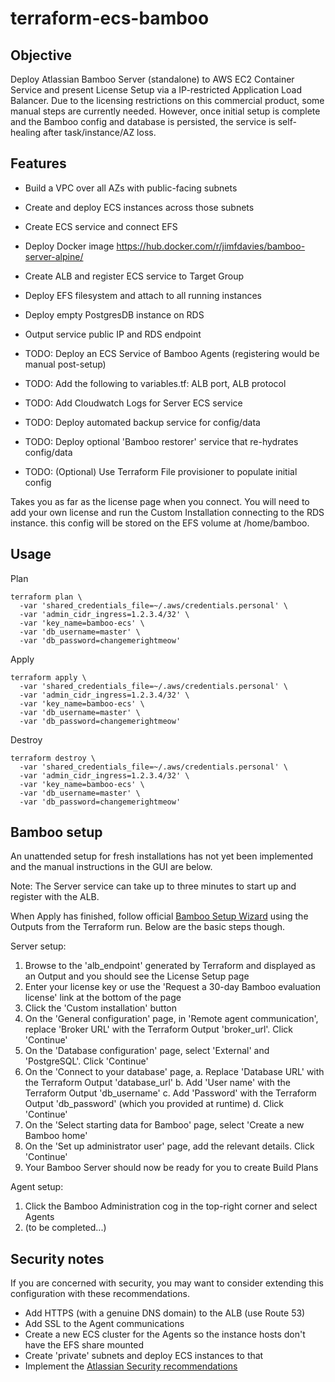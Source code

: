 terraform-ecs-bamboo
====================

## Objective
Deploy Atlassian Bamboo Server (standalone) to AWS EC2 Container Service and present License Setup via a IP-restricted Application Load Balancer.
Due to the licensing restrictions on this commercial product, some manual steps are currently needed.
However, once initial setup is complete and the Bamboo config and database is persisted, the service is self-healing after task/instance/AZ loss.

## Features
- Build a VPC over all AZs with public-facing subnets
- Create and deploy ECS instances across those subnets
- Create ECS service and connect EFS
- Deploy Docker image https://hub.docker.com/r/jimfdavies/bamboo-server-alpine/
- Create ALB and register ECS service to Target Group
- Deploy EFS filesystem and attach to all running instances
- Deploy empty PostgresDB instance on RDS
- Output service public IP and RDS endpoint

- TODO: Deploy an ECS Service of Bamboo Agents (registering would be manual post-setup)
- TODO: Add the following to variables.tf: ALB port, ALB protocol
- TODO: Add Cloudwatch Logs for Server ECS service
- TODO: Deploy automated backup service for config/data
- TODO: Deploy optional 'Bamboo restorer' service that re-hydrates config/data
- TODO: (Optional) Use Terraform File provisioner to populate initial config

Takes you as far as the license page when you connect. You will need to add your own license and run the Custom Installation connecting to the RDS instance.
this config will be stored on the EFS volume at /home/bamboo.

## Usage

Plan
```
terraform plan \
  -var 'shared_credentials_file=~/.aws/credentials.personal' \
  -var 'admin_cidr_ingress=1.2.3.4/32' \
  -var 'key_name=bamboo-ecs' \
  -var 'db_username=master' \
  -var 'db_password=changemerightmeow'
```
Apply
```
terraform apply \
  -var 'shared_credentials_file=~/.aws/credentials.personal' \
  -var 'admin_cidr_ingress=1.2.3.4/32' \
  -var 'key_name=bamboo-ecs' \
  -var 'db_username=master' \
  -var 'db_password=changemerightmeow'
```
Destroy
```
terraform destroy \
  -var 'shared_credentials_file=~/.aws/credentials.personal' \
  -var 'admin_cidr_ingress=1.2.3.4/32' \
  -var 'key_name=bamboo-ecs' \
  -var 'db_username=master' \
  -var 'db_password=changemerightmeow'
```

## Bamboo setup

An unattended setup for fresh installations has not yet been implemented and the manual instructions in the GUI are below.

Note: The Server service can take up to three minutes to start up and register with the ALB.

When Apply has finished, follow official [Bamboo Setup Wizard](https://confluence.atlassian.com/bamboo/running-the-setup-wizard-289276851.html) using the Outputs from the Terraform run. Below are the basic steps though.

Server setup:
1. Browse to the 'alb_endpoint' generated by Terraform and displayed as an Output and you should see the License Setup page
2. Enter your license key or use the 'Request a 30-day Bamboo evaluation license' link at the bottom of the page
3. Click the 'Custom installation' button
4. On the 'General configuration' page, in 'Remote agent communication', replace 'Broker URL' with the Terraform Output 'broker_url'. Click 'Continue'
5. On the 'Database configuration' page, select 'External' and 'PostgreSQL'. Click 'Continue'
6. On the 'Connect to your database' page,
  a. Replace 'Database URL' with the Terraform Output 'database_url'
  b. Add 'User name' with the Terraform Output 'db_username'
  c. Add 'Password' with the Terraform Output 'db_password' (which you provided at runtime)
  d. Click 'Continue'
7. On the 'Select starting data for Bamboo' page, select 'Create a new Bamboo home'
8. On the 'Set up administrator user' page, add the relevant details. Click 'Continue'
9. Your Bamboo Server should now be ready for you to create Build Plans

Agent setup:
1. Click the Bamboo Administration cog in the top-right corner and select Agents
2. (to be completed...)


## Security notes

If you are concerned with security, you may want to consider extending this configuration with these recommendations.

- Add HTTPS (with a genuine DNS domain) to the ALB (use Route 53)
- Add SSL to the Agent communications
- Create a new ECS cluster for the Agents so the instance hosts don't have the EFS share mounted
- Create 'private' subnets and deploy ECS instances to that
- Implement the [Atlassian Security recommendations](https://confluence.atlassian.com/bamboo/security-289277194.html)
